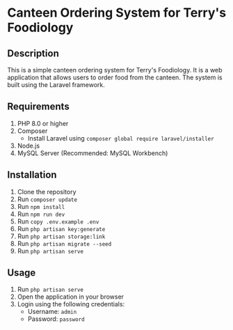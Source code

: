 # Canteen Ordering System for Terry's Foodiology

## Description

This is a simple canteen ordering system for Terry's Foodiology. It is a web application that allows users to order food from the canteen. The system is built using the Laravel framework.

## Requirements
1. PHP 8.0 or higher
2. Composer
    - Install Laravel using `composer global require laravel/installer`
3. Node.js
4. MySQL Server (Recommended: MySQL Workbench)

## Installation

1. Clone the repository
2. Run `composer update`
3. Run `npm install`
4. Run `npm run dev`
5. Run `copy .env.example .env`
6. Run `php artisan key:generate`
7. Run `php artisan storage:link`
8. Run `php artisan migrate --seed`
9. Run `php artisan serve`

## Usage

1. Run `php artisan serve`
2. Open the application in your browser
3. Login using the following credentials:
    - Username: `admin`
    - Password: `password`